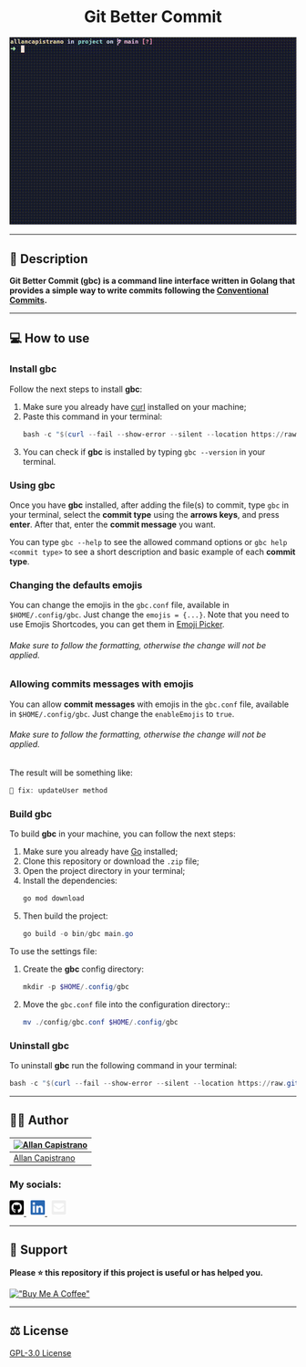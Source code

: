 <h1 align="center">Git Better Commit</h1>

<p align="center">
  <img src="./data/screenshots/gbc-execution-3x.gif" alt="gbc execution 3x">
</p>

------------

## :book: Description ##
**Git Better Commit (gbc) is a command line interface written in Golang that provides a simple way to write commits following the [Conventional Commits](https://www.conventionalcommits.org/).**

------------

## :computer: How to use

### Install gbc
Follow the next steps to install **gbc**:

1. Make sure you already have [curl](https://curl.se/) installed on your machine;
2. Paste this command in your terminal:
   ```powershell
   bash -c "$(curl --fail --show-error --silent --location https://raw.githubusercontent.com/AllanCapistrano/gbc/main/scripts/install.sh)"
   ```
3. You can check if **gbc** is installed by typing `gbc --version` in your terminal.

### Using gbc
Once you have **gbc** installed, after adding the file(s) to commit, type `gbc` in your terminal, select the **commit type** using the **arrows keys**, and press **enter**. After that, enter the **commit message** you want.

You can type `gbc --help` to see the allowed command options or `gbc help <commit type>` to see a short description and basic example of each **commit type**.

### Changing the defaults emojis
You can change the emojis in the `gbc.conf` file, available in `$HOME/.config/gbc`. Just change the `emojis = {...}`. Note that you need to use Emojis Shortcodes, you can get them in [Emoji Picker](https://github-emoji-picker.rickstaa.dev/).

###### Make sure to follow the formatting, otherwise the change will not be applied. ######

### Allowing commits messages with emojis
You can allow **commit messages** with emojis in the `gbc.conf` file, available in `$HOME/.config/gbc`. Just change the `enableEmojis` to `true`. 

###### Make sure to follow the formatting, otherwise the change will not be applied. ######

The result will be something like:
```powershell
🐛 fix: updateUser method
```

### Build gbc
To build **gbc** in your machine, you can follow the next steps:

1. Make sure you already have [Go](https://go.dev/) installed;
2. Clone this repository or download the `.zip` file;
3. Open the project directory in your terminal;
4. Install the dependencies:
   ```powershell
   go mod download
   ```
5. Then build the project:
   ```powershell
   go build -o bin/gbc main.go
   ```
To use the settings file:
1. Create the **gbc** config directory:
   ```powershell
   mkdir -p $HOME/.config/gbc
   ```
2. Move the `gbc.conf` file into the configuration directory::
   ```powershell
   mv ./config/gbc.conf $HOME/.config/gbc
   ```
### Uninstall gbc
To uninstall **gbc** run the following command in your terminal:

```powershell
bash -c "$(curl --fail --show-error --silent --location https://raw.githubusercontent.com/AllanCapistrano/gbc/main/scripts/uninstall.sh)"
```

------------

## :man_technologist: Author ##

| [![Allan Capistrano](https://github.com/AllanCapistrano.png?size=100)](https://github.com/AllanCapistrano) |
| -----------------------------------------------------------------------------------------------------------|
| [Allan Capistrano](https://github.com/AllanCapistrano)                                                     |

<p>
    <h3>My socials:</h3>
    <a href="https://github.com/AllanCapistrano">
        <img src="https://github.com/AllanCapistrano/AllanCapistrano/blob/master/assets/github-square-brands.png" alt="Github icon" width="5%">
    </a>
    &nbsp
    <a href="https://www.linkedin.com/in/allancapistrano/">
        <img src="https://github.com/AllanCapistrano/AllanCapistrano/blob/master/assets/linkedin-brands.png" alt="Linkedin icon" width="5%">
    </a> 
    &nbsp
    <a href="https://mail.google.com/mail/u/0/?view=cm&fs=1&tf=1&source=mailto&to=asantos@ecomp.uefs.br">
        <img src="https://github.com/AllanCapistrano/AllanCapistrano/blob/master/assets/envelope-square-solid.png" alt="Email icon" width="5%">
    </a>
</p>

------------

## :pray: Support ##

**Please :star: this repository if this project is useful or has helped you.**

[!["Buy Me A Coffee"](https://www.buymeacoffee.com/assets/img/custom_images/orange_img.png)](https://www.buymeacoffee.com/allancapistrano)

------------

## :balance_scale: License ##
[GPL-3.0 License](./LICENSE)

